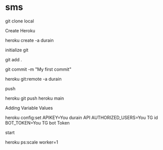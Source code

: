 # sms

git clone local

Create Heroku

heroku create -a durain

initialize git

git add .

git commit -m "My first commit"

heroku git:remote -a durain

push

heroku git push heroku main

Adding Variable Values

heroku config:set APIKEY=You durain API AUTHORIZED_USERS=You TG id BOT_TOKEN=You TG bot Token

start

heroku ps:scale worker=1
